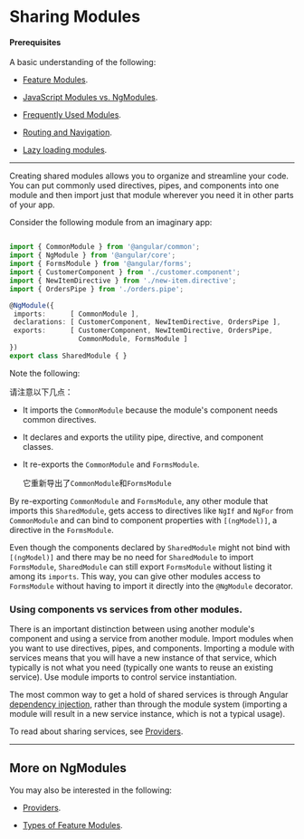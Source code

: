 # Sharing Modules

#### Prerequisites

A basic understanding of the following:

* [Feature Modules](guide/feature-modules).

* [JavaScript Modules vs. NgModules](guide/ngmodule-vs-jsmodule).

* [Frequently Used Modules](guide/frequent-ngmodules).

* [Routing and Navigation](guide/router).

* [Lazy loading modules](guide/lazy-loading-ngmodules).

<!--* Components (#TBD) We don’t have a page just on the concept of components, but I think one would be helpful for beginners.-->

<hr>

Creating shared modules allows you to organize and streamline your code. You can put commonly
used directives, pipes, and components into one module and then import just that module wherever
you need it in other parts of your app.

Consider the following module from an imaginary app:

```typescript

import { CommonModule } from '@angular/common';
import { NgModule } from '@angular/core';
import { FormsModule } from '@angular/forms';
import { CustomerComponent } from './customer.component';
import { NewItemDirective } from './new-item.directive';
import { OrdersPipe } from './orders.pipe';

@NgModule({
 imports:      [ CommonModule ],
 declarations: [ CustomerComponent, NewItemDirective, OrdersPipe ],
 exports:      [ CustomerComponent, NewItemDirective, OrdersPipe,
                 CommonModule, FormsModule ]
})
export class SharedModule { }

```

Note the following:

请注意以下几点：

* It imports the `CommonModule` because the module's component needs common directives.

* It declares and exports the utility pipe, directive, and component classes.

* It re-exports the `CommonModule` and `FormsModule`.

   它重新导出了`CommonModule`和`FormsModule`

By re-exporting `CommonModule` and `FormsModule`, any other module that imports this
`SharedModule`, gets access to directives like `NgIf` and `NgFor` from `CommonModule`
and can bind to component properties with `[(ngModel)]`, a directive in the `FormsModule`.

Even though the components declared by `SharedModule` might not bind
with `[(ngModel)]` and there may be no need for `SharedModule`
to import `FormsModule`, `SharedModule` can still export
`FormsModule` without listing it among its `imports`. This
way, you can give other modules access to `FormsModule` without
having to import it directly into the `@NgModule` decorator.

### Using components vs services from other modules.

There is an important distinction between using another module's component and
using a service from another module. Import modules when you want to use
directives, pipes, and components. Importing a module with services means that you will have a new instance of that service, which typically is not what you need (typically one wants to reuse an existing service). Use module imports to control service instantiation.

The most common way to get a hold of shared services is through Angular
[dependency injection](guide/dependency-injection), rather than through the module system (importing a module will result in a new service instance, which is not a typical usage).

To read about sharing services, see [Providers](guide/providers).

<hr />

## More on NgModules

You may also be interested in the following:

* [Providers](guide/providers).

* [Types of Feature Modules](guide/module-types).
